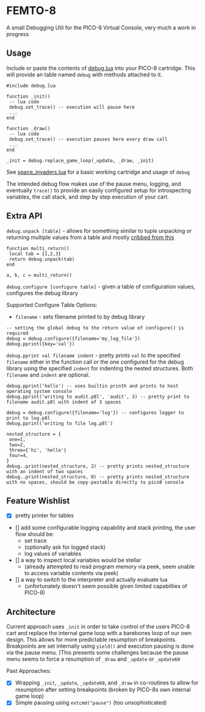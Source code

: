 # FEMTO-8
A small Debugging Util for the PICO-8 Virtual Console, very much a work in progress

## Usage

Include or paste the contents of [debug.lua](debug.lua) into your PICO-8 cartridge. This will provide an table named `debug` with methods attached to it.

```
#include debug.lua

function _init()
 -- lua code
 debug.set_trace() -- execution will pause here
 ...
end

function _draw()
 -- lua code
 debug.set_trace() -- execution pauses here every draw call
 ...
end

_init = debug.replace_game_loop(_update, _draw, _init)
```

See [space_invaders.lua](space_invaders.lua) for a basic working cartridge and usage of `debug`

The intended debug flow makes use of the pause menu, logging, and eventually `trace()` to provide an easily configured setup for introspecting variables, the call stack, and step by step execution of your cart.


## Extra API

`debug.unpack [table]` - allows for something similar to tuple unpacking or returning multiple values from a table and mostly [cribbed from this](https://gist.github.com/josefnpat/bfe4aaa5bbb44f572cd0#unpack)

```
function multi_return()
 local tab = {1,2,3}
 return debug.unpack(tab)
end

a, b, c = multi_return()
```

`debug.configure [configure table]` - given a table of configuration values, configures the debug library

Supported Configure Table Options:
- `filename` - sets filename printed to by debug library

```
-- setting the global debug to the return value of configure() is required
debug = debug.configure({filename='my_log_file'})
debug.pprint({key='val'})
```

`debug.pprint val filename indent` - pretty prints `val` to the specified `filename` either in the function call or the one configured for the debug library using the specified `indent` for indenting the nested structures. Both `filename` and `indent` are optional.

```
debug.pprint('hello') -- uses builtin printh and prints to host operating system console
debug.pprint('writing to audit.p8l', 'audit', 3) -- pretty print to filename audit.p8l with indent of 3 spaces

debug = debug.configure({filename='log'}) -- configures logger to print to log.p8l
debug.pprint('writing to file log.p8l')

nested_structure = {
 one=1,
 two=2,
 three={'hi', 'hello'}
 four=4,
}
debug..print(nested_structure, 2) -- pretty prints nested_structure with an indent of two spaces
debug..print(nested_structure, 0) -- pretty prints nested_structure with no spaces, should be copy-pastable directly to pico8 console
```


## Feature Wishlist
- [x] pretty printer for tables
- [] add some configurable logging capability and stack printing, the user flow should be:
  - set trace
  - (optionally ask for logged stack)
  - log values of variables
- [] a way to inspect local variables would be stellar
  - (already attempted to read program memory via peek, seem unable to access variable contents via peek)
- [] a way to switch to the interpreter and actually evaluate lua
  - (unfortunately doesn't seem possible given limited capabilties of PICO-8)

## Architecture

Current approach uses `_init` in order to take control of the users PICO-8 cart and replace the internal game loop with a barebones loop of our own design. This allows for more predictable resumption of breakpoints. Breakpoints are set internally using `yield()` and execution pausing is done via the pause menu. (This presents some challenges because the pause menu seems to force a resumption of `_draw` and `_update` or `_update60`

Past Approaches:
- [x] Wrapping `_init`, `_update`, `_update60`, and `_draw` in co-routines to allow for resumption after setting breakpoints (broken by PICO-8s own internal game loop)
- [x] Simple pausing using `extcmd("pause")` (too unsophisticated)
